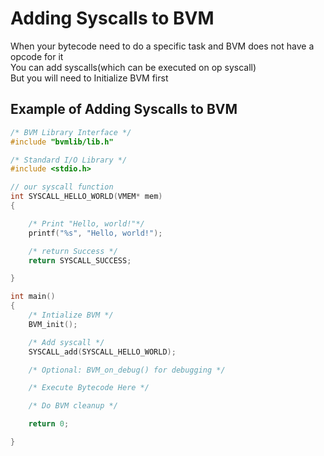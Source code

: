 # Adding Syscalls to BVM
When your bytecode need to do a specific task and BVM does not have a opcode for it
<br>
You can add syscalls(which can be executed on op syscall)
<br>
But you will need to Initialize BVM first

## Example of Adding Syscalls to BVM

```c
/* BVM Library Interface */
#include "bvmlib/lib.h"

/* Standard I/O Library */
#include <stdio.h>

// our syscall function
int SYSCALL_HELLO_WORLD(VMEM* mem)
{

    /* Print "Hello, world!"*/
    printf("%s", "Hello, world!");

    /* return Success */
    return SYSCALL_SUCCESS;

}

int main()
{
    /* Intialize BVM */
    BVM_init();

    /* Add syscall */
    SYSCALL_add(SYSCALL_HELLO_WORLD);

    /* Optional: BVM_on_debug() for debugging */

    /* Execute Bytecode Here */

    /* Do BVM cleanup */

    return 0;

}
```